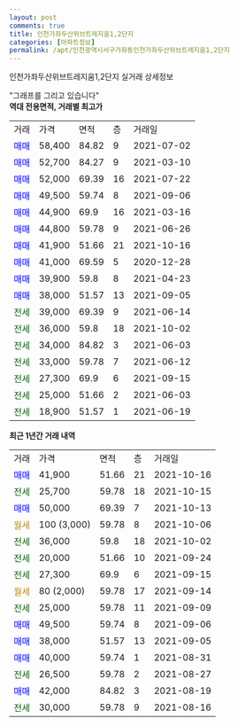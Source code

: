 ```yaml
---
layout: post
comments: true
title: 인천가좌두산위브트레지움1,2단지
categories: [아파트정보]
permalink: /apt/인천광역시서구가좌동인천가좌두산위브트레지움1,2단지
---
```


인천가좌두산위브트레지움1,2단지 실거래 상세정보

<script type="text/javascript">
  google.charts.load('current', {'packages':['line', 'corechart']});
  google.charts.setOnLoadCallback(drawChart);

  function drawChart() {
    var data = new google.visualization.DataTable();
    data.addColumn('date', '거래일');
    data.addColumn('number', "매매");
    data.addColumn('number', "전세");
    data.addColumn('number', "전매");

    data.addRows([[new Date(Date.parse("2021-10-16")), 41900, null, null], [new Date(Date.parse("2021-10-15")), null, 25700, null], [new Date(Date.parse("2021-10-13")), 50000, null, null], [new Date(Date.parse("2021-10-06")), null, null, null], [new Date(Date.parse("2021-10-02")), null, 36000, null], [new Date(Date.parse("2021-09-24")), null, 20000, null], [new Date(Date.parse("2021-09-15")), null, 27300, null], [new Date(Date.parse("2021-09-14")), null, null, null], [new Date(Date.parse("2021-09-09")), null, 25000, null], [new Date(Date.parse("2021-09-06")), 49500, null, null], [new Date(Date.parse("2021-09-05")), 38000, null, null], [new Date(Date.parse("2021-08-31")), 40000, null, null], [new Date(Date.parse("2021-08-27")), null, 26500, null], [new Date(Date.parse("2021-08-19")), 42000, null, null], [new Date(Date.parse("2021-08-16")), null, 30000, null]]);

    var options = {
      hAxis: {
        format: 'yyyy/MM/dd'
      },    
      lineWidth: 0,
      pointsVisible: true,    
      title: '최근 1년간 유형별 실거래가 분포',
      legend: { position: 'bottom' }
    };

    var formatter = new google.visualization.NumberFormat({pattern:'###,###'} );
    formatter.format(data, 1);
    formatter.format(data, 2);
    
    setTimeout(function() {
        var chart = new google.visualization.LineChart(document.getElementById('columnchart_material'));
        chart.draw(data, (options));
        document.getElementById('loading').style.display = 'none';
    }, 200);
  }
</script>


<div id="loading" style="z-index:20; display: block; margin-left: 0px">"그래프를 그리고 있습니다"</div>
<div id="columnchart_material" style="width: 95%; margin-left: 0px; display: block"></div>
<!-- contents start -->
<b>역대 전용면적, 거래별 최고가</b>
<table class="sortable">
    <tr>
      <td>거래</td>
      <td>가격</td>
      <td>면적</td>
      <td>층</td>
      <td>거래일</td>
    </tr>
        <tr>
          <td><a style="color: blue">매매</a></td>
          <td>58,400</td>
          <td>84.82</td>
          <td>9</td>
          <td>2021-07-02</td>
        </tr>            <tr>
          <td><a style="color: blue">매매</a></td>
          <td>52,700</td>
          <td>84.27</td>
          <td>9</td>
          <td>2021-03-10</td>
        </tr>            <tr>
          <td><a style="color: blue">매매</a></td>
          <td>52,000</td>
          <td>69.39</td>
          <td>16</td>
          <td>2021-07-22</td>
        </tr>            <tr>
          <td><a style="color: blue">매매</a></td>
          <td>49,500</td>
          <td>59.74</td>
          <td>8</td>
          <td>2021-09-06</td>
        </tr>            <tr>
          <td><a style="color: blue">매매</a></td>
          <td>44,900</td>
          <td>69.9</td>
          <td>16</td>
          <td>2021-03-16</td>
        </tr>            <tr>
          <td><a style="color: blue">매매</a></td>
          <td>44,800</td>
          <td>59.78</td>
          <td>9</td>
          <td>2021-06-26</td>
        </tr>            <tr>
          <td><a style="color: blue">매매</a></td>
          <td>41,900</td>
          <td>51.66</td>
          <td>21</td>
          <td>2021-10-16</td>
        </tr>            <tr>
          <td><a style="color: blue">매매</a></td>
          <td>41,000</td>
          <td>69.59</td>
          <td>5</td>
          <td>2020-12-28</td>
        </tr>            <tr>
          <td><a style="color: blue">매매</a></td>
          <td>39,900</td>
          <td>59.8</td>
          <td>8</td>
          <td>2021-04-23</td>
        </tr>            <tr>
          <td><a style="color: blue">매매</a></td>
          <td>38,000</td>
          <td>51.57</td>
          <td>13</td>
          <td>2021-09-05</td>
        </tr>        
        <tr>
              <td><a style="color: darkgreen">전세</a></td>
              <td>39,000</td>
              <td>69.39</td>
              <td>9</td>
              <td>2021-06-14</td>
            </tr>            <tr>
              <td><a style="color: darkgreen">전세</a></td>
              <td>36,000</td>
              <td>59.8</td>
              <td>18</td>
              <td>2021-10-02</td>
            </tr>            <tr>
              <td><a style="color: darkgreen">전세</a></td>
              <td>34,000</td>
              <td>84.82</td>
              <td>3</td>
              <td>2021-06-03</td>
            </tr>            <tr>
              <td><a style="color: darkgreen">전세</a></td>
              <td>33,000</td>
              <td>59.78</td>
              <td>7</td>
              <td>2021-06-12</td>
            </tr>            <tr>
              <td><a style="color: darkgreen">전세</a></td>
              <td>27,300</td>
              <td>69.9</td>
              <td>6</td>
              <td>2021-09-15</td>
            </tr>            <tr>
              <td><a style="color: darkgreen">전세</a></td>
              <td>25,000</td>
              <td>51.66</td>
              <td>2</td>
              <td>2021-06-03</td>
            </tr>            <tr>
              <td><a style="color: darkgreen">전세</a></td>
              <td>18,900</td>
              <td>51.57</td>
              <td>1</td>
              <td>2021-06-19</td>
            </tr>        
    
</table>

<b>최근 1년간 거래 내역</b>

<table class="sortable">
    <tr>
      <td>거래</td>
      <td>가격</td>
      <td>면적</td>
      <td>층</td>
      <td>거래일</td>
    </tr>
    <tr>
      <td><a style="color: blue">매매</a></td>
      <td>41,900</td>
      <td>51.66</td>
      <td>21</td>
      <td>2021-10-16</td>
    </tr>          <tr>
      <td><a style="color: darkgreen">전세</a></td>
      <td>25,700</td>
      <td>59.78</td>
      <td>18</td>
      <td>2021-10-15</td>
    </tr>          <tr>
      <td><a style="color: blue">매매</a></td>
      <td>50,000</td>
      <td>69.39</td>
      <td>7</td>
      <td>2021-10-13</td>
    </tr>          <tr>
      <td><a style="color: darkgoldenrod">월세</a></td>
      <td>100 (3,000)</td>
      <td>59.78</td>
      <td>8</td>
      <td>2021-10-06</td>
    </tr>          <tr>
      <td><a style="color: darkgreen">전세</a></td>
      <td>36,000</td>
      <td>59.8</td>
      <td>18</td>
      <td>2021-10-02</td>
    </tr>          <tr>
      <td><a style="color: darkgreen">전세</a></td>
      <td>20,000</td>
      <td>51.66</td>
      <td>10</td>
      <td>2021-09-24</td>
    </tr>          <tr>
      <td><a style="color: darkgreen">전세</a></td>
      <td>27,300</td>
      <td>69.9</td>
      <td>6</td>
      <td>2021-09-15</td>
    </tr>          <tr>
      <td><a style="color: darkgoldenrod">월세</a></td>
      <td>80 (2,000)</td>
      <td>59.78</td>
      <td>17</td>
      <td>2021-09-14</td>
    </tr>          <tr>
      <td><a style="color: darkgreen">전세</a></td>
      <td>25,000</td>
      <td>59.78</td>
      <td>11</td>
      <td>2021-09-09</td>
    </tr>          <tr>
      <td><a style="color: blue">매매</a></td>
      <td>49,500</td>
      <td>59.74</td>
      <td>8</td>
      <td>2021-09-06</td>
    </tr>          <tr>
      <td><a style="color: blue">매매</a></td>
      <td>38,000</td>
      <td>51.57</td>
      <td>13</td>
      <td>2021-09-05</td>
    </tr>          <tr>
      <td><a style="color: blue">매매</a></td>
      <td>40,000</td>
      <td>59.74</td>
      <td>1</td>
      <td>2021-08-31</td>
    </tr>          <tr>
      <td><a style="color: darkgreen">전세</a></td>
      <td>26,500</td>
      <td>59.78</td>
      <td>2</td>
      <td>2021-08-27</td>
    </tr>          <tr>
      <td><a style="color: blue">매매</a></td>
      <td>42,000</td>
      <td>84.82</td>
      <td>3</td>
      <td>2021-08-19</td>
    </tr>          <tr>
      <td><a style="color: darkgreen">전세</a></td>
      <td>30,000</td>
      <td>59.78</td>
      <td>9</td>
      <td>2021-08-16</td>
    </tr>      </table>
<!-- contents end -->    

